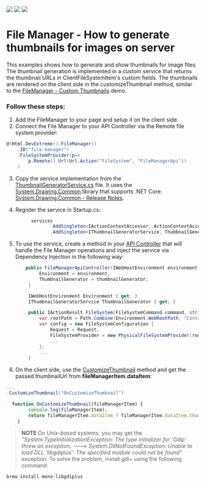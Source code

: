 <!-- default badges list -->
![](https://img.shields.io/endpoint?url=https://codecentral.devexpress.com/api/v1/VersionRange/193664916/20.1.3%2B)
[![](https://img.shields.io/badge/Open_in_DevExpress_Support_Center-FF7200?style=flat-square&logo=DevExpress&logoColor=white)](https://supportcenter.devexpress.com/ticket/details/T828667)
[![](https://img.shields.io/badge/📖_How_to_use_DevExpress_Examples-e9f6fc?style=flat-square)](https://docs.devexpress.com/GeneralInformation/403183)
<!-- default badges end -->
# File Manager - How to generate thumbnails for images on server

This examples shows how to generate and show thumbnails for image files. The thumbnail generation is implemented in a custom service that returns the thumbnail URLs in ClientFileSystemItem's custom fields. The thumbnails are rendered on the client side in the customizeThumbnail method, similar to the [FileManager - Custom Thumbnails](https://js.devexpress.com/Demos/WidgetsGallery/Demo/FileManager/CustomThumbnails/jQuery/Light/) demo.

### Follow these steps:
1. Add the FileManager to your page and setup it on the client side.
2. Connect the File Manager to your API Controller via the Remote file system provider:
```cs
@(Html.DevExtreme().FileManager()
    .ID("file-manager")
    .FileSystemProvider(p=>
        p.Remote().Url(Url.Action("FileSystem", "FileManagerApi"))
    )
```
3. Copy the service implementation from the [ThumbnailGeneratorService.cs](CS/FileManagerThumbs/Services/ThumbnailGeneratorService.cs) file. It uses the [System.Drawing.Common](https://www.nuget.org/packages/System.Drawing.Common/) library that supports .NET Core: [System.Drawing.Common - Release Notes](https://github.com/dotnet/core/tree/master/release-notes). 

4. Register the service in Startup.cs:
```cs
         services
                .AddSingleton<IActionContextAccessor, ActionContextAccessor>()
                .AddSingleton<IThumbnailGeneratorService, ThumbnailGeneratorService>();
```
5. To use the service, create a method in your [API Controller](CS/FileManagerThumbs/Controllers/FileManagerApiController.cs) that will handle the File Manager operations and inject the service via Dependency Injection in the following way: 
```cs
       public FileManagerApiController(IWebHostEnvironment environment, IThumbnailGeneratorService thumbnailGenerator) {
            Environment = environment;
            ThumbnailGenerator = thumbnailGenerator;
        }

        IWebHostEnvironment Environment { get; }
        IThumbnailGeneratorService ThumbnailGenerator { get; }

        public IActionResult FileSystem(FileSystemCommand command, string arguments) {
            var rootPath = Path.Combine(Environment.WebRootPath, "ContentFolder");
            var config = new FileSystemConfiguration {
                Request = Request,
                FileSystemProvider = new PhysicalFileSystemProvider(rootPath, ThumbnailGenerator.AssignThumbnailUrl),
                ...
            };
            ...
        }
```
6. On the client side, use the [CustomizeThumbnail](https://js.devexpress.com/jQuery/Documentation/ApiReference/UI_Components/dxFileManager/Configuration/#customizeThumbnail) method and get the passed thumbnailUrl from **fileManagerItem.dataItem**:
```cs
...
.CustomizeThumbnail("OnCustomizeThumbnail")
```
```js
  function OnCustomizeThumbnail(fileManagerItem) {
        console.log(fileManagerItem);
        return fileManagerItem.dataItem ? fileManagerItem.dataItem.thumbnailUrl : null;
    }
```
> **NOTE**
> On *Unix-based* systems, you may get the *"System.TypeInitializationException: The type initializer for 'Gdip' threw an exception. ---> System.DllNotFoundException: Unable to load DLL 'libgdiplus': The specified module could not be found"* exception. To solve the problem, install gdi+ using the following command:
```
brew install mono-libgdiplus
```

